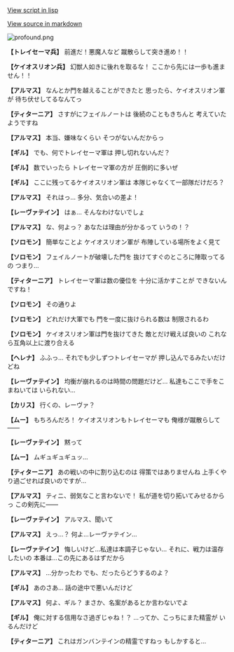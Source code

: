 [View script in lisp](../scripts/101101020.txt)

[View source in markdown](101101020.md)

![profound.png](../images/backgrounds/profound.png)

**【トレイセーマ兵】**
前進だ！悪魔人など
蹴散らして突き進め！！

**【ケイオスリオン兵】**
幻獣人如きに後れを取るな！
ここから先には一歩も進ません！！

**【アルマス】**
なんとか門を越えることができたと
思ったら、ケイオスリオン軍が
待ち伏せしてるなんてっ

**【ティターニア】**
さすがにフェイルノートは
後続のこともきちんと
考えていたようですね

**【アルマス】**
本当、嫌味なくらい
そつがないんだからっ

**【ギル】**
でも、何でトレイセーマ軍は
押し切れないんだ？

**【ギル】**
数でいったら
トレイセーマ軍の方が
圧倒的に多いぜ

**【ギル】**
ここに残ってるケイオスリオン軍は
本隊じゃなくて一部隊だけだろ？

**【アルマス】**
それはっ…
多分、気合いの差よ！

**【レーヴァテイン】**
はぁ…
そんなわけないでしょ

**【アルマス】**
な、何よっ？
あなたは理由が分かるって
いうの！？

**【ソロモン】**
簡単なことよ
ケイオスリオン軍が
布陣している場所をよく見て

**【ソロモン】**
フェイルノートが破壊した門を
抜けてすぐのところに陣取ってるの
つまり…

**【ティターニア】**
トレイセーマ軍は数の優位を
十分に活かすことが
できないんですね！

**【ソロモン】**
その通りよ

**【ソロモン】**
どれだけ大軍でも
門を一度に抜けられる数は
制限されるわ

**【ソロモン】**
ケイオスリオン軍は門を抜けてきた
敵とだけ戦えば良いの
これなら互角以上に渡り合える

**【ヘレナ】**
ふふっ…
それでも少しずつトレイセーマが
押し込んでるみたいだけどね

**【レーヴァテイン】**
均衡が崩れるのは時間の問題だけど…
私達もここで手をこまねいては
いられない…

**【カリス】**
行くの、レーヴァ？

**【ムー】**
もちろんだろ！
ケイオスリオンもトレイセーマも
俺様が蹴散らして――

**【レーヴァテイン】**
黙って

**【ムー】**
ムギュギュギュッ…

**【ティターニア】**
あの戦いの中に割り込むのは
得策ではありませんね
上手くやり過ごせれば良いのですが…

**【アルマス】**
ティニ、弱気なこと言わないで！
私が道を切り拓いてみせるからっ
この剣先に――

**【レーヴァテイン】**
アルマス、聞いて

**【アルマス】**
えっ…？
何よ…レーヴァテイン…

**【レーヴァテイン】**
悔しいけど…私達は本調子じゃない…
それに、戦力は温存したいの
本番は…この先にあるはずだから

**【アルマス】**
…分かったわ
でも、だったらどうするのよ？

**【ギル】**
あのさあ…
話の途中で悪いんだけど

**【アルマス】**
何よ、ギル？
まさか、名案があるとか言わないでよ

**【ギル】**
俺に対する信用なさ過ぎじゃね！？
…ってか、こっちにまた精霊が
いるんだけど

**【ティターニア】**
これはガンバンテインの精霊ですねっ
もしかすると…